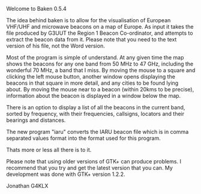 Welcome to Baken 0.5.4

The idea behind baken is to allow for the visualisation of European VHF/UHF
and microwave beacons on a map of Europe. As input it takes the file
produced by G3UUT the Region 1 Beacon Co-ordinator, and attempts to extract
the beacon data from it. Please note that you need to the text version of
his file, not the Word version.

Most of the program is simple of understand. At any given time the map shows
the beacons for any one band from 50 MHz to 47 GHz, including the wonderful
70 MHz, a band that I miss. By moving the mouse to a square and clicking the
left mouse button, another window opens displaying the beacons in that
square in more detail, and any cities to be found lying about. By moving the
mouse near to a beacon (within 20kms to be precise), information about the
beacon is displayed in a window below the map.

There is an option to display a list of all the beacons in the current band,
sorted by frequency, with their frequencies, callsigns, locators and their
bearings and distances.

The new program "iaru" converts the IARU beacon file which is in comma
separated values format into the format used for this program.

Thats more or less all there is to it.

Please note that using older versions of GTK+ can produce problems. I
recommend that you try and get the latest version that you can. My
development was done with GTK+ version 1.2.2.

Jonathan  G4KLX
